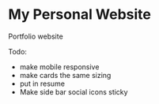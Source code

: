 # My Personal Website

Portfolio website 

Todo:
- make mobile responsive
- make cards the same sizing
- put in resume
- Make side bar social icons sticky
